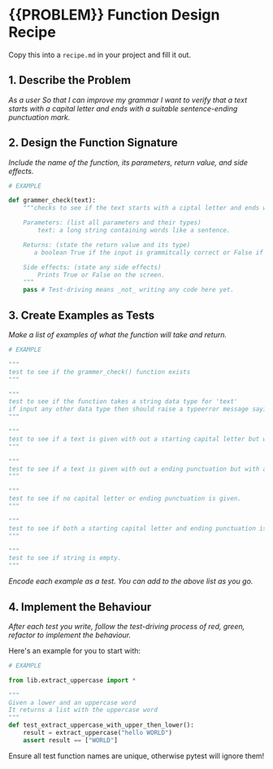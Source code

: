# {{PROBLEM}} Function Design Recipe

Copy this into a `recipe.md` in your project and fill it out.

## 1. Describe the Problem

_As a user
So that I can improve my grammar
I want to verify that a text starts with a capital letter and ends with a suitable sentence-ending punctuation mark._

## 2. Design the Function Signature

_Include the name of the function, its parameters, return value, and side effects._
    
```python
# EXAMPLE

def grammer_check(text):
    """checks to see if the text starts with a ciptal letter and ends with a suitable sentenc ending punctuation - '.' ',' '?' '!'

    Parameters: (list all parameters and their types)
        text: a long string containing words like a sentence. 

    Returns: (state the return value and its type)
       a boolean True if the input is grammitcally correct or False if not grammatically incorrect

    Side effects: (state any side effects)
        Prints True or False on the screen. 
    """
    pass # Test-driving means _not_ writing any code here yet.
```

## 3. Create Examples as Tests

_Make a list of examples of what the function will take and return._

```python
# EXAMPLE

"""
test to see if the grammer_check() function exists
"""

"""
test to see if the function takes a string data type for 'text'
if input any other data type then should raise a typeerror message saying "Please input a string"
"""

"""
test to see if a text is given with out a starting capital letter but with a correct ending punctuation
"""

"""
test to see if a text is given with out a ending punctuation but with a starting capital letter
"""

"""
test to see if no capital letter or ending punctuation is given. 
"""

"""
test to see if both a starting capital letter and ending punctuation is correct 
"""

"""
test to see if string is empty. 
"""
```

_Encode each example as a test. You can add to the above list as you go._

## 4. Implement the Behaviour

_After each test you write, follow the test-driving process of red, green, refactor to implement the behaviour._

Here's an example for you to start with:

```python
# EXAMPLE

from lib.extract_uppercase import *

"""
Given a lower and an uppercase word
It returns a list with the uppercase word
"""
def test_extract_uppercase_with_upper_then_lower():
    result = extract_uppercase("hello WORLD")
    assert result == ["WORLD"]
```

Ensure all test function names are unique, otherwise pytest will ignore them!
